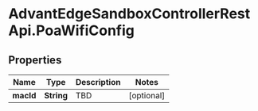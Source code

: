 # AdvantEdgeSandboxControllerRestApi.PoaWifiConfig

## Properties
Name | Type | Description | Notes
------------ | ------------- | ------------- | -------------
**macId** | **String** | TBD | [optional] 



